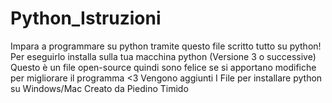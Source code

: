 # Python_Istruzioni
Impara a programmare su python tramite questo file scritto tutto su python!
Per eseguirlo installa sulla tua macchina python (Versione 3 o successive)
Questo è un file open-source quindi sono felice se si apportano modifiche per migliorare il programma <3
Vengono aggiunti I File per installare python su Windows/Mac
Creato da Piedino Timido
